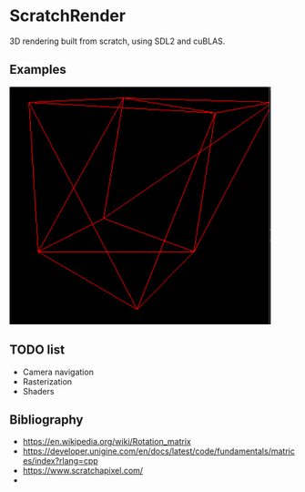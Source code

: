 # ScratchRender

3D rendering built from scratch, using SDL2 and cuBLAS.

## Examples

![Simple Cube](simple_cube_wireframe.png)

## TODO list
- Camera navigation
- Rasterization
- Shaders

## Bibliography

- https://en.wikipedia.org/wiki/Rotation_matrix
- https://developer.unigine.com/en/docs/latest/code/fundamentals/matrices/index?rlang=cpp
- https://www.scratchapixel.com/
- 
